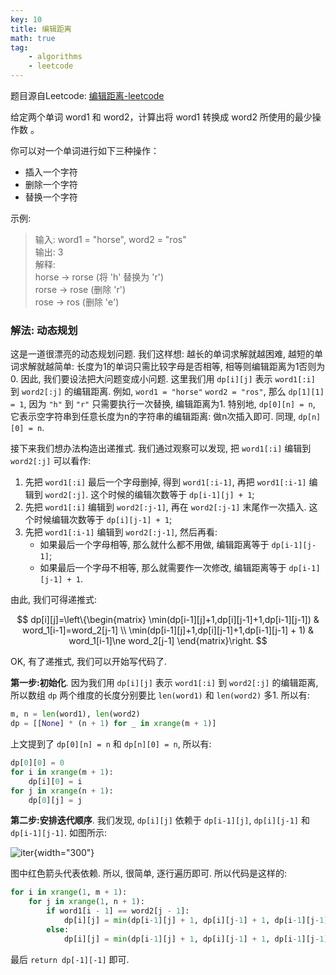 ```yaml
---
key: 10
title: 编辑距离
math: true
tag:
    - algorithms
    - leetcode
---
```

题目源自Leetcode: [编辑距离-leetcode](https://leetcode-cn.com/problems/edit-distance/)

给定两个单词 word1 和 word2，计算出将 word1 转换成 word2 所使用的最少操作数 。

你可以对一个单词进行如下三种操作：

- 插入一个字符
- 删除一个字符
- 替换一个字符

示例:

> 输入: word1 = "horse", word2 = "ros"<br/>
> 输出: 3<br/>
> 解释: <br/>
> horse -> rorse (将 'h' 替换为 'r')<br/>
> rorse -> rose (删除 'r')<br/>
> rose -> ros (删除 'e')

### 解法: 动态规划
这是一道很漂亮的动态规划问题. 我们这样想: 越长的单词求解就越困难, 越短的单词求解就越简单: 长度为1的单词只需比较字母是否相等, 相等则编辑距离为1否则为0. 因此, 我们要设法把大问题变成小问题. 这里我们用 `dp[i][j]` 表示 `word1[:i]` 到 `word2[:j]` 的编辑距离. 例如, `word1 = "horse"` `word2 = "ros"`, 那么 `dp[1][1] = 1`, 因为 `"h"` 到 `"r"` 只需要执行一次替换, 编辑距离为1. 特别地, `dp[0][n] = n`, 它表示空字符串到任意长度为n的字符串的编辑距离: 做n次插入即可. 同理, `dp[n][0] = n`.

接下来我们想办法构造出递推式. 我们通过观察可以发现, 把 `word1[:i]` 编辑到 `word2[:j]` 可以看作:

1. 先把 `word1[:i]` 最后一个字母删掉, 得到 `word1[:i-1]`, 再把 `word1[:i-1]` 编辑到 `word2[:j]`. 这个时候的编辑次数等于 `dp[i-1][j] + 1`;
2. 先把 `word1[:i]` 编辑到 `word2[:j-1]`, 再在 `word2[:j-1]` 末尾作一次插入. 这个时候编辑次数等于 `dp[i][j-1] + 1`;
3. 先把 `word1[:i-1]` 编辑到 `word2[:j-1]`, 然后再看:
    - 如果最后一个字母相等, 那么就什么都不用做, 编辑距离等于 `dp[i-1][j-1]`;
    - 如果最后一个字母不相等, 那么就需要作一次修改, 编辑距离等于 `dp[i-1][j-1] + 1`.

由此, 我们可得递推式:

$$
dp[i][j]=\left\{\begin{matrix}
\min(dp[i-1][j]+1,dp[i][j-1]+1,dp[i-1][j-1]) & word_1[i-1]=word_2[j-1] \\
\min(dp[i-1][j]+1,dp[i][j-1]+1,dp[i-1][j-1] + 1) & word_1[i-1]\ne word_2[j-1]
\end{matrix}\right.
$$

OK, 有了递推式, 我们可以开始写代码了.

**第一步:初始化**. 因为我们用 `dp[i][j]` 表示 `word1[:i]` 到 `word2[:j]` 的编辑距离, 所以数组 `dp` 两个维度的长度分别要比 `len(word1)` 和 `len(word2)` 多1. 所以有:

```python
m, n = len(word1), len(word2)
dp = [[None] * (n + 1) for _ in xrange(m + 1)]
```

上文提到了 `dp[0][n] = n` 和 `dp[n][0] = n`, 所以有:

```python
dp[0][0] = 0
for i in xrange(m + 1):
    dp[i][0] = i
for j in xrange(n + 1):
    dp[0][j] = j
```

**第二步:安排迭代顺序**. 我们发现, `dp[i][j]` 依赖于 `dp[i-1][j]`, `dp[i][j-1]` 和 `dp[i-1][j-1]`. 如图所示:

![iter](/assets/images/edit-distance_1.png){width="300"}

图中红色箭头代表依赖. 所以, 很简单, 逐行遍历即可. 所以代码是这样的:

```python
for i in xrange(1, m + 1):
    for j in xrange(1, n + 1):
        if word1[i - 1] == word2[j - 1]:
            dp[i][j] = min(dp[i-1][j] + 1, dp[i][j-1] + 1, dp[i-1][j-1])
        else:
            dp[i][j] = min(dp[i-1][j] + 1, dp[i][j-1] + 1, dp[i-1][j-1] + 1)
```

最后 `return dp[-1][-1]` 即可.
